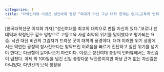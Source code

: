 ```yaml
---
categories: f
title: "파워인터뷰 이성근 성신여대 총장 “여대가 아닌 그냥 대학 한계는 없다…교육의 변화 이끄는 대학 만들 것”"
---
```

[한국대학신문 이지희 기자] “성신여대를 최고의 대학으로 만들 자신이 있다.”코로나 팬데믹과 학령인구 감소 영향으로 고등교육 사상 최악의 위기를 맞이했다고 평가되는 요즘. 낙관 대신 비관의 그림자가 드리운 곳이 대학의 풍경이다. 대개 이러한 위기 상황에서는 막연한 긍정의 청사진보다는 맞닥뜨린 어려움을 빠르게 진단하고 일단 위기를 넘겨야 한다는 다급함이 묻어나오기 마련이다. 이성근 성신여대 총장의 인터뷰에서는 자신감이 넘쳤다. 이제 막 100일을 넘긴 신임 총장다운 낙관론이지만 마냥 근거 없는 자신감은 아니었다. 다년간의 보직 생활을